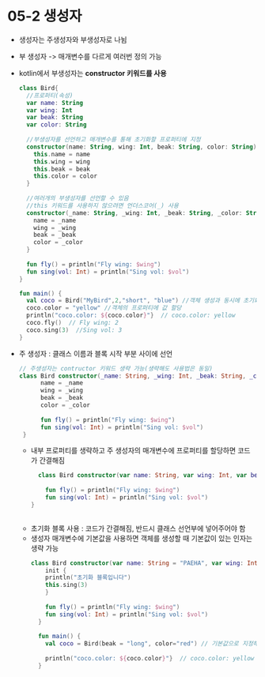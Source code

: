 # 05-2 생성자

- 생성자는 주생성자와 부생성자로 나뉨
- 부 생성자 -> 매개변수를 다르게 여러번 정의 가능
- kotlin에서 부생성자는 **constructor 키워드를 사용**
    ```kotlin
    class Bird{
      //프로퍼티(속성)
      var name: String
      var wing: Int
      var beak: String
      var color: String
      
      //부생성자를 선언하고 매개변수를 통해 초기화할 프로퍼티에 지정
      constructor(name: String, wing: Int, beak: String, color: String) {
        this.name = name
        this.wing = wing
        this.beak = beak
        this.color = color
      }
      
      //여러개의 부생성자를 선언할 수 있음
      //this 키워드를 사용하지 않으려면 언더스코어(_) 사용
      constructor(_name: String, _wing: Int, _beak: String, _color: String) {
        name = _name
        wing = _wing
        beak = _beak
        color = _color
      }
      
      fun fly() = println("Fly wing: $wing")
      fun sing(vol: Int) = println("Sing vol: $vol")
    }
    
    fun main() { 
      val coco = Bird("MyBird",2,"short", "blue") //객체 생성과 동시에 초기화
      coco.color = "yellow" //객체의 프로퍼티에 값 할당
      println("coco.color: ${coco.color}"}  // coco.color: yellow
      coco.fly()  // Fly wing: 2
      coco.sing(3)  //Sing vol: 3
    }
    ```
    
- 주 생성자 : 클래스 이름과 블록 시작 부분 사이에 선언
  ```kotlin
  // 주생성자는 contructor 키워드 생략 가능(생략해도 사용법은 동일)
  class Bird constructor(_name: String, _wing: Int, _beak: String, _color: String) {
        name = _name
        wing = _wing
        beak = _beak
        color = _color
        
        fun fly() = println("Fly wing: $wing")
        fun sing(vol: Int) = println("Sing vol: $vol")
   }
   ```
   
  - 내부 프로퍼티를 생략하고 주 생성자의 매개변수에 프로퍼티를 할당하면 코드가 간결해짐
    ```kotlin
      class Bird constructor(var name: String, var wing: Int, var beak: String, var color: String) {
      
        fun fly() = println("Fly wing: $wing")
        fun sing(vol: Int) = println("Sing vol: $vol")
    }
   
  - 초기화 블록 사용 : 코드가 간결해짐, 반드시 클래스 선언부에 넣어주어야 함
  - 생성자 매개변수에 기본값을 사용하면 객체를 생성할 때 기본값이 있는 인자는 생략 가능
    ```kotlin
    class Bird constructor(var name: String = "PAEHA", var wing: Int = 2, var beak: String, var color: String) {
        init {
        println("초기화 블록입니다")
        this.sing(3)
        }
        
        fun fly() = println("Fly wing: $wing")
        fun sing(vol: Int) = println("Sing vol: $vol")
      }
   
      fun main() { 
        val coco = Bird(beak = "long", color="red") // 기본값으로 지정해준 것은 생략
      
        println("coco.color: ${coco.color}"}  // coco.color: yellow
      }
     ```
